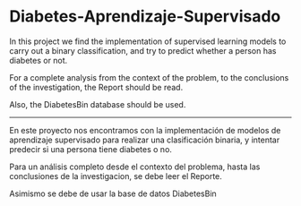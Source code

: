 # Diabetes-Aprendizaje-Supervisado

In this project we find the implementation of supervised learning models to carry out a binary classification, and try to predict whether a person has diabetes or not.

For a complete analysis from the context of the problem, to the conclusions of the investigation, the Report should be read.

Also, the DiabetesBin database should be used.

--------------------------------------------------------------------------------------------------------------------------------------------------------

En este proyecto nos encontramos con la implementación de modelos de aprendizaje supervisado para realizar una clasificación binaria, y intentar predecir si una persona tiene diabetes o no.

Para un análisis completo desde el contexto del problema, hasta las conclusiones de la investigacion, se debe leer el Reporte.

Asimismo se debe de usar la base de datos DiabetesBin
